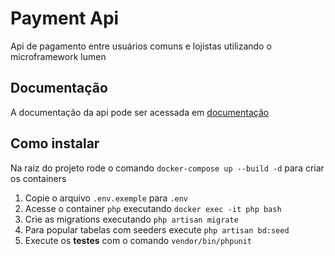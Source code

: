 # Payment Api

Api de pagamento entre usuários comuns e lojistas utilizando o microframework lumen

## Documentação

A documentação da api pode ser acessada em [documentação](./api-doc.md)

## Como instalar

Na raíz do projeto rode o comando `docker-compose up --build -d` para criar os containers

1. Copie o arquivo `.env.exemple` para `.env`
2. Acesse o container `php` executando `docker exec -it php bash`
3. Crie as migrations executando `php artisan migrate`
4. Para popular tabelas com seeders execute `php artisan bd:seed`
5. Execute os **testes** com o comando `vendor/bin/phpunit`
